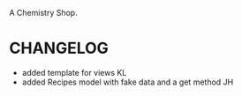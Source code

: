 A Chemistry Shop.

CHANGELOG
=============================
- added template for views KL
- added Recipes model with fake data and a get method JH
